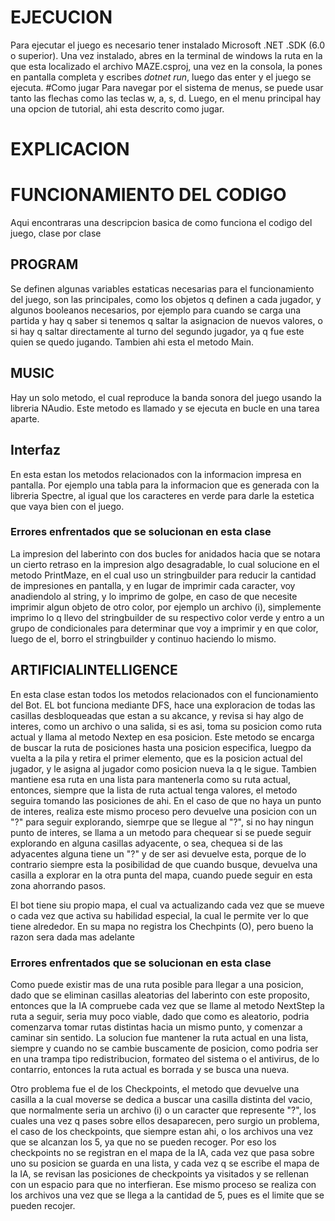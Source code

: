 # EJECUCION
Para ejecutar el juego es necesario tener instalado Microsoft .NET .SDK (6.0 o superior). Una vez instalado, abres en la terminal de windows la 
ruta en la que esta localizado el archivo MAZE.csproj, una vez en la consola, la pones en pantalla completa y escribes *dotnet run*,
luego das enter y el juego se ejecuta.
#Como jugar
Para navegar por el sistema de menus, se puede usar tanto las flechas como las teclas w, a, s, d. Luego, en el menu principal hay una opcion de 
tutorial, ahi esta descrito como jugar.

# EXPLICACION


# FUNCIONAMIENTO DEL CODIGO
Aqui encontraras una descripcion basica de como funciona el codigo del juego, clase por clase

## PROGRAM
Se definen algunas variables estaticas necesarias para el funcionamiento del juego, son las principales, como los objetos q definen a cada jugador, y algunos booleanos necesarios, por ejemplo
para cuando se carga una partida y hay q saber si tenemos q saltar la asignacion de nuevos valores, o si hay q saltar directamente al turno del segundo jugador, ya q fue este quien
se quedo jugando. Tambien ahi esta el metodo Main.

## MUSIC
Hay un solo metodo, el cual reproduce la banda sonora del juego usando la libreria NAudio. Este metodo es llamado y se ejecuta en bucle en una tarea aparte.

## Interfaz
En esta estan los metodos relacionados con la informacion impresa en pantalla. Por ejemplo una tabla para la informacion que es generada con la libreria Spectre, al igual que los
caracteres en verde para darle la estetica que vaya bien con el juego.

### Errores enfrentados que se solucionan en esta clase
La impresion del laberinto con dos bucles for anidados hacia que se notara un cierto retraso en la impresion algo desagradable, lo cual solucione en el metodo PrintMaze, en el cual
uso un stringbuilder para reducir la cantidad de impresiones en pantalla, y en lugar de imprimir cada caracter, voy anadiendolo al string, y lo imprimo de golpe, en caso de que
necesite imprimir algun objeto de otro color, por ejemplo un archivo (i), simplemente imprimo lo q llevo del stringbuilder de su respectivo color verde y entro a un grupo de condicionales
para determinar que voy a imprimir y en que color, luego de el, borro el stringbuilder y continuo haciendo lo mismo.

## ARTIFICIALINTELLIGENCE
En esta clase estan todos los metodos relacionados con el funcionamiento del Bot.
EL bot funciona mediante DFS, hace una exploracion de todas las casillas desbloqueadas que estan a su akcance, y revisa si hay algo de interes, como un
archivo o una salida, si es asi, toma su posicion como ruta actual y llama al metodo Nextep en esa posicion. Este metodo se encarga de buscar la ruta de posiciones
hasta una posicion especifica, luegpo da vuelta a la pila y retira el primer elemento, que es la posicion actual del jugador, y le asigna al jugador como
posicion nueva la q le sigue. Tambien mantiene esa ruta en una lista para mantenerla como su ruta actual, entonces, siempre que la lista de ruta actual tenga valores, 
el metodo seguira tomando las posiciones de ahi. En el caso de que no haya un punto de interes, realiza este mismo proceso pero devuelve una posicion con un
"?" para seguir explorando, siemrpe que se llegue al "?", si no hay ningun punto de interes, se llama a un metodo para chequear si se puede seguir explorando
en alguna casillas adyacente, o sea, chequea si de las adyacentes alguna tiene un "?" y de ser asi devuelve esta, porque de lo contrario siempre esta la
posibilidad de que cuando busque, devuelva una casilla a explorar en la otra punta del mapa, cuando puede seguir en esta zona ahorrando pasos.

El bot tiene siu propio mapa, el cual va actualizando cada vez que se mueve o cada vez que activa su habilidad especial, la cual le permite ver lo que
tiene alrededor. En su mapa no registra los Chechpints (O), pero bueno la razon sera dada mas adelante

### Errores enfrentados que se solucionan en esta clase
Como puede existir mas de una ruta posible para llegar a una posicion, dado que se eliminan casillas aleatorias del laberinto con este proposito, entonces
que la IA compruebe cada vez que se llame al metodo NextStep la ruta a seguir, seria muy poco viable, dado que como es aleatorio, podria comenzarva tomar 
rutas distintas hacia un mismo punto, y comenzar a caminar sin sentido. La solucion fue mantener la ruta actual en una lista, siempre y cuando no
se cambie buscamente de posicion, como podria ser en una trampa tipo redistribucion, formateo del sistema o el antivirus, de lo contarrio, entonces la ruta
actual es borrada y se busca una nueva.

Otro problema fue el de los Checkpoints, el metodo que devuelve una casilla a la cual moverse se dedica a buscar una casilla distinta del vacio, 
que normalmente seria un archivo (i) o un caracter que represente "?", los cuales una vez q pases sobre ellos desaparecen, pero surgio un problema, el caso
de los checkpoints, que siempre estan ahi, o los archivos una vez que se alcanzan los 5, ya que no se pueden recoger. Por eso los checkpoints no se 
registran en el mapa de la IA, cada vez que pasa sobre uno su posicion se guarda en una lista, y cada vez q se escribe el mapa de la IA, se revisan las
posiciones de checkpoints ya visitados y se rellenan con un espacio para que no interfieran. Ese mismo proceso se realiza con los archivos una vez
que se llega a la cantidad de 5, pues es el limite que se pueden recojer. 